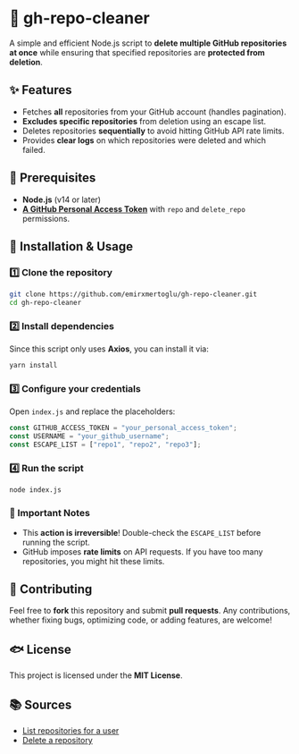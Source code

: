 # 🚀 gh-repo-cleaner

A simple and efficient Node.js script to **delete multiple GitHub repositories at once** while ensuring that specified repositories are **protected from deletion**.

## ✨ Features

- Fetches **all** repositories from your GitHub account (handles pagination).
- **Excludes specific repositories** from deletion using an escape list.
- Deletes repositories **sequentially** to avoid hitting GitHub API rate limits.
- Provides **clear logs** on which repositories were deleted and which failed.

## 📌 Prerequisites

- **Node.js** (v14 or later)
- **[A GitHub Personal Access Token](https://github.com/settings/tokens)** with `repo` and `delete_repo` permissions.

## 🚀 Installation & Usage

### 1️⃣ Clone the repository

```sh
git clone https://github.com/emirxmertoglu/gh-repo-cleaner.git
cd gh-repo-cleaner
```

### 2️⃣ Install dependencies

Since this script only uses **Axios**, you can install it via:

```sh
yarn install
```

### 3️⃣ Configure your credentials

Open `index.js` and replace the placeholders:

```javascript
const GITHUB_ACCESS_TOKEN = "your_personal_access_token";
const USERNAME = "your_github_username";
const ESCAPE_LIST = ["repo1", "repo2", "repo3"];
```

### 4️⃣ Run the script

```sh
node index.js
```

### 📌 Important Notes

- This **action is irreversible**! Double-check the `ESCAPE_LIST` before running the script.
- GitHub imposes **rate limits** on API requests. If you have too many repositories, you might hit these limits.

## 🤝 Contributing

Feel free to **fork** this repository and submit **pull requests**. Any contributions, whether fixing bugs, optimizing code, or adding features, are welcome!

## 🐟 License

This project is licensed under the **MIT License**.

## 📚 Sources

- [List repositories for a user](https://docs.github.com/en/rest/repos/repos?apiVersion=2022-11-28#list-repositories-for-a-user)
- [Delete a repository](https://docs.github.com/en/rest/repos/repos?apiVersion=2022-11-28#delete-a-repository)
